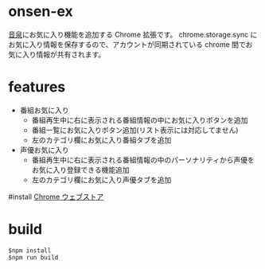 # onsen-ex
[音泉](http://www.onsen.ag)にお気に入り機能を追加する Chrome 拡張です。
chrome.storage.sync にお気に入り情報を保存するので、アカウントが同期されている chrome 間でお気に入り情報が共有されます。

# features
* 番組お気に入り
  * 番組再生中に右に表示される番組情報の中にお気に入りボタンを追加
  * 番組一覧にお気に入りボタン追加(リスト表示には対応してません)
  * 左のカテゴリ欄にお気に入り番組タブを追加
* 声優お気に入り
  * 番組再生中に右に表示される番組情報の中のパーソナリティから声優をお気に入り登録できる機能追加
  * 左のカテゴリ欄にお気に入り声優タブを追加
  
#install
[Chrome ウェブストア](https://chrome.google.com/webstore/detail/onsen-ex/hdjhpekfkgdgbngpidplkncmgddijaml?hl=ja&gl=JP)

# build
```
$npm install
$npm run build
```
